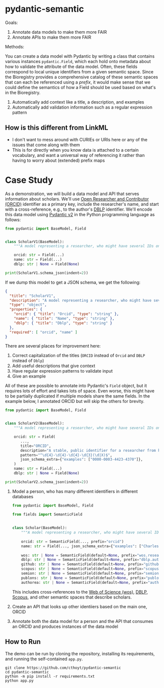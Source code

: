 # pydantic-semantic

Goals:

1. Annotate data models to make them more FAIR
2. Annotate APIs to make them more FAIR

Methods:

You can create a data model with Pydantic by writing a class that contains
various instances `pydantic.Field`, which each hold onto metadata about how to validate
the attribute of the data model. Often, these fields correspond to local unique identifiers
from a given semantic space. Since the Bioregistry provides a comprehensive catalog of
these semantic spaces that can each be referenced using a _prefix_, it would make sense
that we could define the semantics of how a Field should be used based on what's in the Bioregistry.

1. Automatically add context like a title, a description, and examples
2. Automatically add validation information such as a regular expression pattern

## How is this different from LinkML

- I don't want to mess around with CURIEs or URIs here or any of the issues that come along with them
- This is for directly when you know data is attached to a certain vocabulary, and want a universal way
  of referencing it rather than having to worry about (extended) prefix maps

# Case Study

As a demonstration, we will build a data model and API that serves information about scholars.
We'll use [Open Researcher and Contributor (ORCID)](https://orcid.org/) identifier as a primary key,
include the researcher's name, and start with a cross-reference, e.g., to the author's [DBLP](https://dblp.org/)
identifier. We'll encode this data model using [Pydantic v2](https://docs.pydantic.dev/latest/) in the Python
programming language as follows:

```python
from pydantic import BaseModel, Field


class ScholarV1(BaseModel):
    """A model representing a researcher, who might have several IDs on different services."""

    orcid: str = Field(...)
    name: str = Field(...)
    dblp: str | None = Field(None)

print(ScholarV1.schema_json(indent=2))
```

If we dump this model to get a JSON schema, we get the following:

```json
{
  "title": "ScholarV1",
  "description": "A model representing a researcher, who might have several IDs on different services.",
  "type": "object",
  "properties": {
    "orcid": { "title": "Orcid", "type": "string" },
    "name": { "title": "Name", "type": "string" },
    "dblp": { "title": "Dblp", "type": "string" }
  },
  "required": [ "orcid", "name" ]
}
```

There are several places for improvement here:

1. Correct capitalization of the titles (`ORCID` instead of `Orcid` and `DBLP` instead of `Dblp`)
2. Add useful descriptions that give context
3. Have regular expression patterns to validate input
4. Give an example

All of these are possible to annotate into Pydantic's `Field` object, but it requires lots of effort and takes lots of
space. Even worse, this might have to be partially duplicated if multiple models share the same fields. In the example
below, I annotated ORCID but will skip the others for brevity.

```python
from pydantic import BaseModel, Field


class ScholarV2(BaseModel):
    """A model representing a researcher, who might have several IDs on different services."""

    orcid: str = Field(
       ..., 
       title="ORCID", 
       description="A stable, public identifier for a researcher from https://orcid.com", 
       pattern="^\d{4}-\d{4}-\d{4}-\d{3}(\d|X)$",
       json_schema_extra={"examples": ["0000-0003-4423-4370"]},
    )
    name: str = Field(...)
    dblp: str | None = Field(None)

print(ScholarV2.schema_json(indent=2))
```


1. Model a person, who has many different identifiers in different databases

   ```python
   from pydantic import BaseModel, Field

   from fields import SemanticField
    
    
   class Scholar(BaseModel):
       """A model representing a researcher, who might have several IDs on different services."""
    
       orcid: str = SemanticField(..., prefix="orcid")
       name: str = Field(..., json_schema_extra={"examples": ["Charles Tapley Hoyt"]})
    
       wos: str | None = SemanticField(default=None, prefix="wos.researcher")
       dblp: str | None = SemanticField(default=None, prefix="dblp.author")
       github: str | None = SemanticField(default=None, prefix="github")
       scopus: str | None = SemanticField(default=None, prefix="scopus")
       semion: str | None = SemanticField(default=None, prefix="semion")
       publons: str | None = SemanticField(default=None, prefix="publons.researcher")
       authorea: str | None = SemanticField(default=None, prefix="authorea.author")
    ```

   This includes cross-references to the [Web of Science (wos)](https://bioregistry.io/wos.researcher),
   [DBLP](https://bioregistry.io/dblp.researcher), [Scopus](https://bioregistry.io/scopus), and other semantic spaces
   that describe scholars.

2. Create an API that looks up other identiiers based on the main one, ORCID
3. Annotate both the data model for a person and the API that consumes an ORCID and produces instances of the
   data model

## How to Run

The demo can be run by cloning the repository, installing its requirements, and
running the self-contained `app.py`.

```shell
git clone https://github.com/cthoyt/pydantic-semantic
cd pydantic-semantic
python -m pip install -r requirements.txt
python app.py
```
